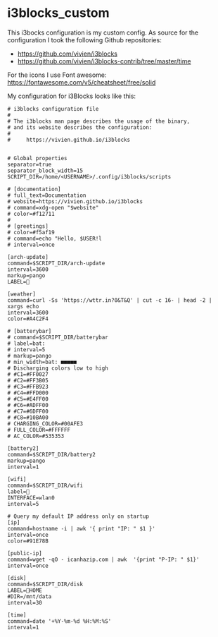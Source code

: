# i3blocks_custom
This i3bocks configuration is my custom config.
As source for the configuration I took the following Github repositories:
- https://github.com/vivien/i3blocks
- https://github.com/vivien/i3blocks-contrib/tree/master/time


For the icons I use Font awesome:
https://fontawesome.com/v5/cheatsheet/free/solid

My configuration for i3Blocks looks like this:
```
# i3blocks configuration file
#
# The i3blocks man page describes the usage of the binary,
# and its website describes the configuration:
#
#     https://vivien.github.io/i3blocks


# Global properties
separator=true
separator_block_width=15
SCRIPT_DIR=/home/<USERNAME>/.config/i3blocks/scripts

# [documentation]
# full_text=Documentation
# website=https://vivien.github.io/i3blocks
# command=xdg-open "$website"
# color=#f12711
# 
# [greetings]
# color=#f5af19
# command=echo "Hello, $USER!l
# interval=once

[arch-update]
command=$SCRIPT_DIR/arch-update 
interval=3600
markup=pango
LABEL= 

[weather]
command=curl -Ss 'https://wttr.in?0&T&Q' | cut -c 16- | head -2 | xargs echo
interval=3600
color=#A4C2F4

# [batterybar]
# command=$SCRIPT_DIR/batterybar
# label=bat:
# interval=5
# markup=pango
# min_width=bat: ■■■■■
# Discharging colors low to high
# #C1=#FF0027
# #C2=#FF3B05
# #C3=#FFB923
# #C4=#FFD000
# #C5=#E4FF00
# #C6=#ADFF00
# #C7=#6DFF00
# #C8=#10BA00
# CHARGING_COLOR=#00AFE3
# FULL_COLOR=#FFFFFF
# AC_COLOR=#535353

[battery2]
command=$SCRIPT_DIR/battery2
markup=pango
interval=1

[wifi]
command=$SCRIPT_DIR/wifi
label=
INTERFACE=wlan0
interval=5

# Query my default IP address only on startup
[ip]
command=hostname -i | awk '{ print "IP: " $1 }'
interval=once
color=#91E78B

[public-ip]
command=wget -qO - icanhazip.com | awk  '{print "P-IP: " $1}'
interval=once

[disk]
command=$SCRIPT_DIR/disk
LABEL=HOME 
#DIR=/mnt/data
interval=30

[time]
command=date '+%Y-%m-%d %H:%M:%S'
interval=1
```
